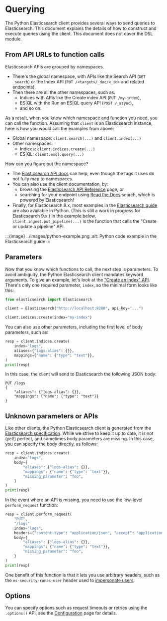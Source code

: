 # Querying

The Python Elasticsearch client provides several ways to send queries to Elasticsearch. This document explains the details of how to construct and execute queries using the client. This document does not cover the DSL module.

## From API URLs to function calls

Elasticsearch APIs are grouped by namespaces.

 * There's the global namespace, with APIs like the Search API (`GET _search`) or the Index API (`PUT /<target>/_doc/<_id>` and related endpoints). 
 * Then there are all the other namespaces, such as:
   * Indices with APIs like the Create index API (`PUT /my-index`),
   * ES|QL with the Run an ES|QL query API (`POST /_async`),
   * and so on.

As a result, when you know which namespace and function you need, you can call the function. Assuming that `client` is an Elasticsearch instance, here is how you would call the examples from above:

* Global namespace: `client.search(...)` and `client.index(...)`
* Other namespaces:
  * Indices: `client.indices.create(...)`
  * ES|QL: `client.esql.query(...)`

How can you figure out the namespace?

* The [Elasticsearch API docs](https://www.elastic.co/docs/api/doc/elasticsearch/) can help, even though the tags it uses do not fully map to namespaces.
* You can also use the client documentation, by:
  * browsing the [Elasticsearch API Reference](https://elasticsearch-py.readthedocs.io/en/stable/api.html) page, or
  * searching for your endpoint using [Read the Docs](https://elasticsearch-py.readthedocs.io/) search, which is powered by Elasticsearch!
* Finally, for Elasticsearch 8.x, most examples in the [Elasticsearch guide](https://www.elastic.co/guide/en/elasticsearch/reference/current/index.html) are also available in Python. (This is still a work in progress for Elasticsearch 9.x.) In the example below, `client.ingest.put_pipeline(...)` is the function that calls the "Create or update a pipeline" API.


:::{image} ../images/python-example.png
:alt: Python code example in the Elasticsearch guide
:::
 
## Parameters

Now that you know which functions to call, the next step is parameters. To avoid ambiguity, the Python Elasticsearch client mandates keyword arguments. To give an example, let's look at the ["Create an index" API](https://elasticsearch-py.readthedocs.io/en/stable/api/indices.html#elasticsearch.client.IndicesClient.create). There's only one required parameter, `index`, so the minimal form looks like this:

```python
from elasticsearch import Elasticsearch

client = Elasticsearch("http://localhost:9200", api_key="...")

client.indices.create(index="my-index")
```

You can also use other parameters, including the first level of body parameters, such as:

```python
resp = client.indices.create(
    index="logs",
    aliases={"logs-alias": {}},
    mappings={"name": {"type": "text"}},
)
print(resp)
```

In this case, the client will send to Elasticsearch the following JSON body:

```console
PUT /logs
{
    "aliases": {"logs-alias": {}},
    "mappings": {"name": {"type": "text"}}
}
```

## Unknown parameters or APIs

Like other clients, the Python Elasticsearch client is generated from the [Elasticsearch specification](https://github.com/elastic/elasticsearch-specification). While we strive to keep it up to date, it is not (yet!) perfect, and sometimes body parameters are missing. In this case, you can specify the body directly, as follows:

```python
resp = client.indices.create(
    index="logs",
    body={
        "aliases": {"logs-alias": {}},
        "mappings": {"name": {"type": "text"}},
        "missing_parameter": "foo",
    }
)
print(resp)
```

In the event where an API is missing, you need to use the low-level `perform_request` function:

```python
resp = client.perform_request(
    "PUT",
    "/logs"
    index="logs",
    headers={"content-type": "application/json", "accept": "application/json"},
    body={
        "aliases": {"logs-alias": {}},
        "mappings": {"name": {"type": "text"}},
        "missing_parameter": "foo",
    }
)
print(resp)
```

One benefit of this function is that it lets you use arbitrary headers, such as the `es-security-runas-user` header used to [impersonate users](https://www.elastic.co/guide/en/elasticsearch/reference/current/run-as-privilege.html).


## Options

You can specify options such as request timeouts or retries using the `.options()` API, see the [Configuration](./configuration.md) page for details.